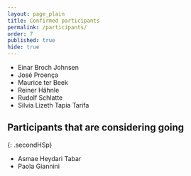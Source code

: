 ```yaml
---
layout: page_plain
title: Confirmed participants
permalink: /participants/
order: 7
published: true
hide: true
---
```


- Einar Broch Johnsen
- José Proença
- Maurice ter Beek
- Reiner Hähnle
- Rudolf Schlatte
- Silvia Lizeth Tapia Tarifa


## Participants that are considering going
{: .secondHSp}

- Asmae Heydari Tabar
- Paola Giannini